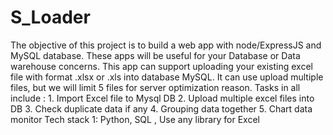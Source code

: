 # S_Loader
The objective of this project is to build a web app with node/ExpressJS and MySQL database. These apps will be useful for your Database or Data warehouse concerns. This app can support uploading your existing excel file with format .xlsx or .xls into database MySQL. It can use upload multiple files, but we will limit 5 files for server optimization reason. Tasks in all include :  1. Import Excel file to Mysql DB  2. Upload multiple excel files into DB  3. Check duplicate data if any  4. Grouping data together  5. Chart data monitor  Tech stack 1: Python, SQL , Use any library for Excel
